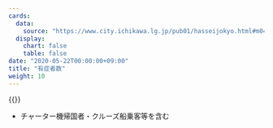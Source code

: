 ```yaml
---
cards:
  data:
    source: "https://www.city.ichikawa.lg.jp/pub01/hasseijokyo.html#m04"
  display:
    chart: false
    table: false
date: "2020-05-22T00:00:00+09:00"
title: "有症者数"
weight: 10
---
```


{{<list src="the_number_of_patients_with_symptoms">}}

- チャーター機帰国者・クルーズ船乗客等を含む
